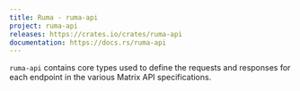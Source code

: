 ```yaml
---
title: Ruma - ruma-api
project: ruma-api
releases: https://crates.io/crates/ruma-api
documentation: https://docs.rs/ruma-api
---
```


`ruma-api` contains core types used to define the requests and responses for each endpoint in the various Matrix API specifications.
